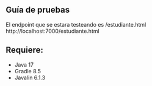 ## Guía de pruebas
 El endpoint que se estara testeando es /estudiante.html
 http://localhost:7000/estudiante.html
 
## Requiere:

* Java 17
* Gradle 8.5
* Javalin 6.1.3

